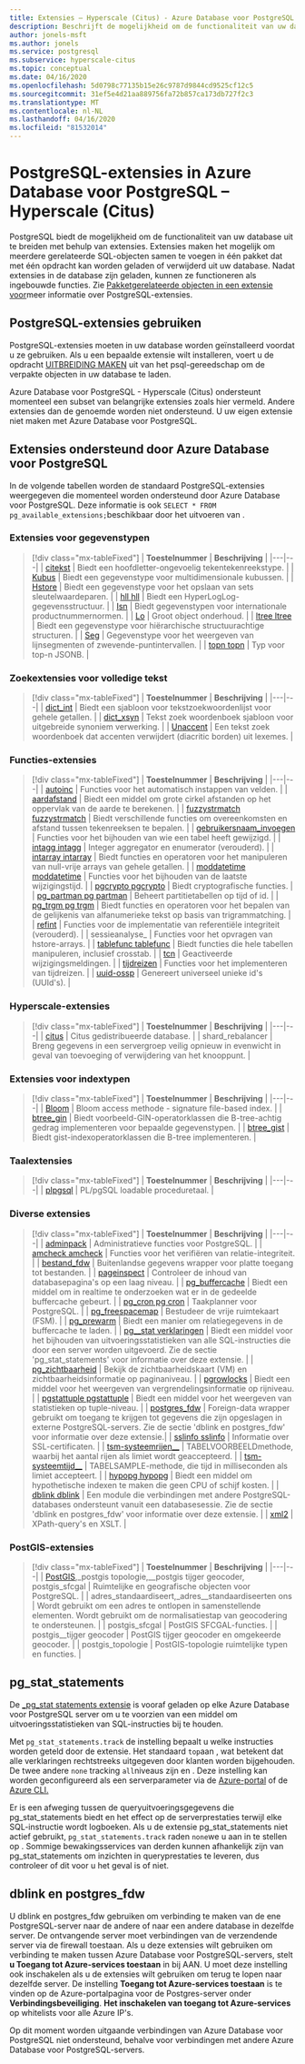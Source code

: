 ```yaml
---
title: Extensies – Hyperscale (Citus) - Azure Database voor PostgreSQL
description: Beschrijft de mogelijkheid om de functionaliteit van uw database uit te breiden met extensies in Azure Database voor PostgreSQL - Hyperscale (Citus)
author: jonels-msft
ms.author: jonels
ms.service: postgresql
ms.subservice: hyperscale-citus
ms.topic: conceptual
ms.date: 04/16/2020
ms.openlocfilehash: 5d0798c77135b15e26c9787d9844cd9525cf12c5
ms.sourcegitcommit: 31ef5e4d21aa889756fa72b857ca173db727f2c3
ms.translationtype: MT
ms.contentlocale: nl-NL
ms.lasthandoff: 04/16/2020
ms.locfileid: "81532014"
---
```

# <a name="postgresql-extensions-in-azure-database-for-postgresql--hyperscale-citus"></a>PostgreSQL-extensies in Azure Database voor PostgreSQL – Hyperscale (Citus)

PostgreSQL biedt de mogelijkheid om de functionaliteit van uw database uit te breiden met behulp van extensies. Extensies maken het mogelijk om meerdere gerelateerde SQL-objecten samen te voegen in één pakket dat met één opdracht kan worden geladen of verwijderd uit uw database. Nadat extensies in de database zijn geladen, kunnen ze functioneren als ingebouwde functies. Zie [Pakketgerelateerde objecten in een extensie voor](https://www.postgresql.org/docs/current/static/extend-extensions.html)meer informatie over PostgreSQL-extensies.

## <a name="use-postgresql-extensions"></a>PostgreSQL-extensies gebruiken

PostgreSQL-extensies moeten in uw database worden geïnstalleerd voordat u ze gebruiken. Als u een bepaalde extensie wilt installeren, voert u de opdracht [UITBREIDING MAKEN](https://www.postgresql.org/docs/current/static/sql-createextension.html) uit van het psql-gereedschap om de verpakte objecten in uw database te laden.

Azure Database voor PostgreSQL - Hyperscale (Citus) ondersteunt momenteel een subset van belangrijke extensies zoals hier vermeld. Andere extensies dan de genoemde worden niet ondersteund. U uw eigen extensie niet maken met Azure Database voor PostgreSQL.

## <a name="extensions-supported-by-azure-database-for-postgresql"></a>Extensies ondersteund door Azure Database voor PostgreSQL

In de volgende tabellen worden de standaard PostgreSQL-extensies weergegeven die momenteel worden ondersteund door Azure Database voor PostgreSQL. Deze informatie is ook `SELECT * FROM pg_available_extensions;`beschikbaar door het uitvoeren van .

### <a name="data-types-extensions"></a>Extensies voor gegevenstypen

> [!div class="mx-tableFixed"]
> | **Toestelnummer** | **Beschrijving** |
> |---|---|
> | [citekst](https://www.postgresql.org/docs/current/static/citext.html) | Biedt een hoofdletter-ongevoelig tekentekenreekstype. |
> | [Kubus](https://www.postgresql.org/docs/current/static/cube.html) | Biedt een gegevenstype voor multidimensionale kubussen. |
> | [Hstore](https://www.postgresql.org/docs/current/static/hstore.html) | Biedt een gegevenstype voor het opslaan van sets sleutelwaardeparen. |
> | [hll hll](https://github.com/citusdata/postgresql-hll) | Biedt een HyperLogLog-gegevensstructuur. |
> | [Isn](https://www.postgresql.org/docs/current/static/isn.html) | Biedt gegevenstypen voor internationale productnummernormen. |
> | [Lo](https://www.postgresql.org/docs/current/lo.html) | Groot object onderhoud. |
> | [ltree ltree](https://www.postgresql.org/docs/current/static/ltree.html) | Biedt een gegevenstype voor hiërarchische structuurachtige structuren. |
> | [Seg](https://www.postgresql.org/docs/current/seg.html) | Gegevenstype voor het weergeven van lijnsegmenten of zwevende-puntintervallen. |
> | [topn topn](https://github.com/citusdata/postgresql-topn/) | Typ voor top-n JSONB. |

### <a name="full-text-search-extensions"></a>Zoekextensies voor volledige tekst

> [!div class="mx-tableFixed"]
> | **Toestelnummer** | **Beschrijving** |
> |---|---|
> | [dict\_int](https://www.postgresql.org/docs/current/static/dict-int.html) | Biedt een sjabloon voor tekstzoekwoordenlijst voor gehele getallen. |
> | [dict\_xsyn](https://www.postgresql.org/docs/current/dict-xsyn.html) | Tekst zoek woordenboek sjabloon voor uitgebreide synoniem verwerking. |
> | [Unaccent](https://www.postgresql.org/docs/current/static/unaccent.html) | Een tekst zoek woordenboek dat accenten verwijdert (diacritic borden) uit lexemes. |

### <a name="functions-extensions"></a>Functies-extensies

> [!div class="mx-tableFixed"]
> | **Toestelnummer** | **Beschrijving** |
> |---|---|
> | [autoinc](https://www.postgresql.org/docs/current/contrib-spi.html#id-1.11.7.45.7) | Functies voor het automatisch instappen van velden. |
> | [aardafstand](https://www.postgresql.org/docs/current/static/earthdistance.html) | Biedt een middel om grote cirkel afstanden op het oppervlak van de aarde te berekenen. |
> | [fuzzystrmatch fuzzystrmatch](https://www.postgresql.org/docs/current/static/fuzzystrmatch.html) | Biedt verschillende functies om overeenkomsten en afstand tussen tekenreeksen te bepalen. |
> | [gebruikersnaam\_invoegen](https://www.postgresql.org/docs/current/contrib-spi.html#id-1.11.7.45.8) | Functies voor het bijhouden van wie een tabel heeft gewijzigd. |
> | [intagg intagg](https://www.postgresql.org/docs/current/intagg.html) | Integer aggregator en enumerator (verouderd). |
> | [intarray intarray](https://www.postgresql.org/docs/current/static/intarray.html) | Biedt functies en operatoren voor het manipuleren van null-vrije arrays van gehele getallen. |
> | [moddatetime moddatetime](https://www.postgresql.org/docs/current/contrib-spi.html#id-1.11.7.45.9) | Functies voor het bijhouden van de laatste wijzigingstijd. |
> | [pgcrypto pgcrypto](https://www.postgresql.org/docs/current/static/pgcrypto.html) | Biedt cryptografische functies. |
> | [pg\_partman pg partman](https://pgxn.org/dist/pg_partman/doc/pg_partman.html) | Beheert partitietabellen op tijd of id. |
> | [pg\_trgm pg trgm](https://www.postgresql.org/docs/current/static/pgtrgm.html) | Biedt functies en operatoren voor het bepalen van de gelijkenis van alfanumerieke tekst op basis van trigrammatching. |
> | [refint](https://www.postgresql.org/docs/current/contrib-spi.html#id-1.11.7.45.5) | Functies voor de implementatie van referentiële integriteit (verouderd). |
> | sessieanalyse\_ | Functies voor het opvragen van hstore-arrays. |
> | [tablefunc tablefunc](https://www.postgresql.org/docs/current/static/tablefunc.html) | Biedt functies die hele tabellen manipuleren, inclusief crosstab. |
> | [tcn](https://www.postgresql.org/docs/current/tcn.html) | Geactiveerde wijzigingsmeldingen. |
> | [tijdreizen](https://www.postgresql.org/docs/current/contrib-spi.html#id-1.11.7.45.6) | Functies voor het implementeren van tijdreizen. |
> | [uuid-ossp](https://www.postgresql.org/docs/current/static/uuid-ossp.html) | Genereert universeel unieke id's (UUId's). |

### <a name="hyperscale-extensions"></a>Hyperscale-extensies

> [!div class="mx-tableFixed"]
> | **Toestelnummer** | **Beschrijving** |
> |---|---|
> | [citus](https://github.com/citusdata/citus) | Citus gedistribueerde database. |
> | shard\_rebalancer | Breng gegevens in een servergroep veilig opnieuw in evenwicht in geval van toevoeging of verwijdering van het knooppunt. |

### <a name="index-types-extensions"></a>Extensies voor indextypen

> [!div class="mx-tableFixed"]
> | **Toestelnummer** | **Beschrijving** |
> |---|---|
> | [Bloom](https://www.postgresql.org/docs/current/bloom.html) | Bloom access methode - signature file-based index. |
> | [btree\_gin](https://www.postgresql.org/docs/current/static/btree-gin.html) | Biedt voorbeeld-GIN-operatorklassen die B-tree-achtig gedrag implementeren voor bepaalde gegevenstypen. |
> | [btree\_gist](https://www.postgresql.org/docs/current/static/btree-gist.html) | Biedt gist-indexoperatorklassen die B-tree implementeren. |

### <a name="language-extensions"></a>Taalextensies

> [!div class="mx-tableFixed"]
> | **Toestelnummer** | **Beschrijving** |
> |---|---|
> | [plpgsql](https://www.postgresql.org/docs/current/static/plpgsql.html) | PL/pgSQL loadable proceduretaal. |

### <a name="miscellaneous-extensions"></a>Diverse extensies

> [!div class="mx-tableFixed"]
> | **Toestelnummer** | **Beschrijving** |
> |---|---|
> | [adminpack](https://www.postgresql.org/docs/current/adminpack.html) | Administratieve functies voor PostgreSQL. |
> | [amcheck amcheck](https://www.postgresql.org/docs/current/amcheck.html) | Functies voor het verifiëren van relatie-integriteit. |
> | [bestand\_fdw](https://www.postgresql.org/docs/current/file-fdw.html) | Buitenlandse gegevens wrapper voor platte toegang tot bestanden. |
> | [pageinspect](https://www.postgresql.org/docs/current/pageinspect.html) | Controleer de inhoud van databasepagina's op een laag niveau. |
> | [pg\_buffercache](https://www.postgresql.org/docs/current/static/pgbuffercache.html) | Biedt een middel om in realtime te onderzoeken wat er in de gedeelde buffercache gebeurt. |
> | [pg\_cron pg cron](https://github.com/citusdata/pg_cron) | Taakplanner voor PostgreSQL. |
> | [pg\_freespacemap](https://www.postgresql.org/docs/current/pgfreespacemap.html) | Bestudeer de vrije ruimtekaart (FSM). |
> | [pg\_prewarm](https://www.postgresql.org/docs/current/static/pgprewarm.html) | Biedt een manier om relatiegegevens in de buffercache te laden. |
> | [pg\_\_stat verklaringen](https://www.postgresql.org/docs/current/static/pgstatstatements.html) | Biedt een middel voor het bijhouden van uitvoeringsstatistieken van alle SQL-instructies die door een server worden uitgevoerd. Zie de sectie 'pg_stat_statements' voor informatie over deze extensie. |
> | [pg\_zichtbaarheid](https://www.postgresql.org/docs/current/pgvisibility.html) | Bekijk de zichtbaarheidskaart (VM) en zichtbaarheidsinformatie op paginaniveau. |
> | [pgrowlocks](https://www.postgresql.org/docs/current/static/pgrowlocks.html) | Biedt een middel voor het weergeven van vergrendelingsinformatie op rijniveau. |
> | [pgstattuple pgstattuple](https://www.postgresql.org/docs/current/static/pgstattuple.html) | Biedt een middel voor het weergeven van statistieken op tuple-niveau. |
> | [postgres\_fdw](https://www.postgresql.org/docs/current/static/postgres-fdw.html) | Foreign-data wrapper gebruikt om toegang te krijgen tot gegevens die zijn opgeslagen in externe PostgreSQL-servers. Zie de sectie 'dblink en postgres_fdw' voor informatie over deze extensie.|
> | [sslinfo sslinfo](https://www.postgresql.org/docs/current/sslinfo.html) | Informatie over SSL-certificaten. |
> | [tsm-systeemrijen\_\_](https://www.postgresql.org/docs/current/tsm-system-rows.html) | TABELVOORBEELDmethode, waarbij het aantal rijen als limiet wordt geaccepteerd. |
> | [tsm-systeemtijd\_\_](https://www.postgresql.org/docs/current/tsm-system-time.html) | TABELSAMPLE-methode, die tijd in milliseconden als limiet accepteert. |
> | [hypopg hypopg](https://hypopg.readthedocs.io/en/latest/) | Biedt een middel om hypothetische indexen te maken die geen CPU of schijf kosten. |
> | [dblink dblink](https://www.postgresql.org/docs/current/dblink.html) | Een module die verbindingen met andere PostgreSQL-databases ondersteunt vanuit een databasesessie. Zie de sectie 'dblink en postgres_fdw' voor informatie over deze extensie. |
> | [xml2](https://www.postgresql.org/docs/current/xml2.html) | XPath-query's en XSLT. |


### <a name="postgis-extensions"></a>PostGIS-extensies

> [!div class="mx-tableFixed"]
> | **Toestelnummer** | **Beschrijving** |
> |---|---|
> | [PostGIS](https://www.postgis.net/),\_postgis topologie,\_\_postgis tijger geocoder, postgis\_sfcgal | Ruimtelijke en geografische objecten voor PostgreSQL. |
> | adres\_standaardiseert,\_adres\_\_standaardiseerten ons | Wordt gebruikt om een adres te ontlopen in samenstellende elementen. Wordt gebruikt om de normalisatiestap van geocodering te ondersteunen. |
> | postgis\_sfcgal | PostGIS SFCGAL-functies. |
> | postgis\_\_tijger geocoder | PostGIS tijger geocoder en omgekeerde geocoder. |
> | postgis\_topologie | PostGIS-topologie ruimtelijke typen en functies. |


## <a name="pg_stat_statements"></a>pg_stat_statements
De [\_pg\_stat statements extensie](https://www.postgresql.org/docs/current/pgstatstatements.html) is vooraf geladen op elke Azure Database voor PostgreSQL server om u te voorzien van een middel om uitvoeringsstatistieken van SQL-instructies bij te houden.

Met `pg_stat_statements.track` de instelling bepaalt u welke instructies worden geteld door de extensie. Het standaard `top`aan , wat betekent dat alle verklaringen rechtstreeks uitgegeven door klanten worden bijgehouden. De twee andere `none` tracking `all`niveaus zijn en . Deze instelling kan worden geconfigureerd als een serverparameter via de [Azure-portal](https://docs.microsoft.com/azure/postgresql/howto-configure-server-parameters-using-portal) of de [Azure CLI.](https://docs.microsoft.com/azure/postgresql/howto-configure-server-parameters-using-cli)

Er is een afweging tussen de queryuitvoeringsgegevens die pg_stat_statements biedt en het effect op de serverprestaties terwijl elke SQL-instructie wordt logboeken. Als u de extensie pg_stat_statements niet actief gebruikt, `pg_stat_statements.track` raden `none`we u aan in te stellen op . Sommige bewakingsservices van derden kunnen afhankelijk zijn van pg_stat_statements om inzichten in queryprestaties te leveren, dus controleer of dit voor u het geval is of niet.

## <a name="dblink-and-postgres_fdw"></a>dblink en postgres_fdw
U dblink en postgres_fdw gebruiken om verbinding te maken van de ene PostgreSQL-server naar de andere of naar een andere database in dezelfde server. De ontvangende server moet verbindingen van de verzendende server via de firewall toestaan. Als u deze extensies wilt gebruiken om verbinding te maken tussen Azure Database voor PostgreSQL-servers, stelt **u Toegang tot Azure-services toestaan** in bij AAN. U moet deze instelling ook inschakelen als u de extensies wilt gebruiken om terug te lopen naar dezelfde server. De instelling **Toegang tot Azure-services toestaan** is te vinden op de Azure-portalpagina voor de Postgres-server onder **Verbindingsbeveiliging**. **Het inschakelen van toegang tot Azure-services** op whitelists voor alle Azure IP's.

Op dit moment worden uitgaande verbindingen van Azure Database voor PostgreSQL niet ondersteund, behalve voor verbindingen met andere Azure Database voor PostgreSQL-servers.
